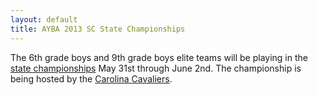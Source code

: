 ```yaml
---
layout: default
title: AYBA 2013 SC State Championships
---
```

The 6th grade boys and 9th grade boys elite teams will be playing in the
[state championships](http://www.carolinacavs.com/Home/ayba-state-tournament) May 31st through June 2nd.
The championship is being hosted by the [Carolina Cavaliers](http://www.carolinacavs.com/).

